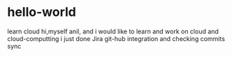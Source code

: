 # hello-world
learn cloud
hi,myself anil, and i would like to learn and work on cloud and cloud-computting
i just done Jira git-hub integration and checking commits sync 
